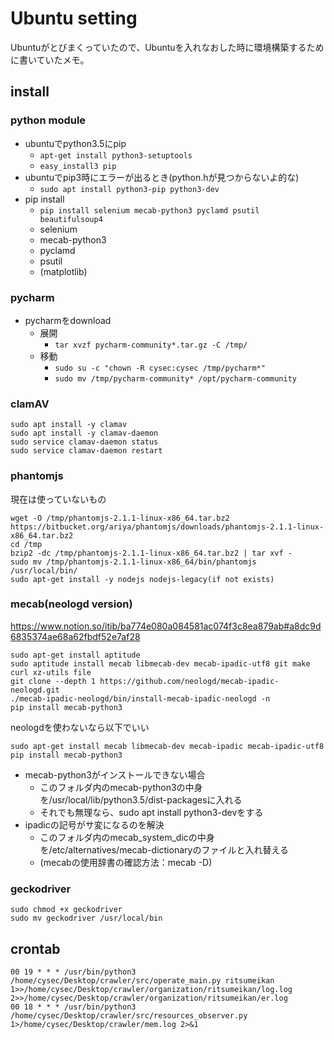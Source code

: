 # Ubuntu setting

Ubuntuがとびまくっていたので、Ubuntuを入れなおした時に環境構築するために書いていたメモ。

## install

### python module

- ubuntuでpython3.5にpip
  - `apt-get install python3-setuptools`
  - `easy_install3 pip`
- ubuntuでpip3時にエラーが出るとき(python.hが見つからないよ的な)
    - `sudo apt install python3-pip python3-dev`
- pip install
  - `pip install selenium mecab-python3 pyclamd psutil beautifulsoup4`
  - selenium
  - mecab-python3
  - pyclamd
  - psutil
  - (matplotlib)

### pycharm

- pycharmをdownload
  - 展開
    - `tar xvzf pycharm-community*.tar.gz -C /tmp/`
  - 移動
    - `sudo su -c "chown -R cysec:cysec /tmp/pycharm*"`
    - `sudo mv /tmp/pycharm-community* /opt/pycharm-community`

### clamAV

```
sudo apt install -y clamav
sudo apt install -y clamav-daemon
sudo service clamav-daemon status
sudo service clamav-daemon restart
```

### phantomjs

現在は使っていないもの

```
wget -O /tmp/phantomjs-2.1.1-linux-x86_64.tar.bz2 https://bitbucket.org/ariya/phantomjs/downloads/phantomjs-2.1.1-linux-x86_64.tar.bz2
cd /tmp
bzip2 -dc /tmp/phantomjs-2.1.1-linux-x86_64.tar.bz2 | tar xvf -
sudo mv /tmp/phantomjs-2.1.1-linux-x86_64/bin/phantomjs /usr/local/bin/
sudo apt-get install -y nodejs nodejs-legacy(if not exists)
```

### mecab(neologd version)

https://www.notion.so/itib/ba774e080a084581ac074f3c8ea879ab#a8dc9d6835374ae68a62fbdf52e7af28

```
sudo apt-get install aptitude
sudo aptitude install mecab libmecab-dev mecab-ipadic-utf8 git make curl xz-utils file
git clone --depth 1 https://github.com/neologd/mecab-ipadic-neologd.git
./mecab-ipadic-neologd/bin/install-mecab-ipadic-neologd -n
pip install mecab-python3
```

neologdを使わないなら以下でいい

```
sudo apt-get install mecab libmecab-dev mecab-ipadic mecab-ipadic-utf8
pip install mecab-python3
```

- mecab-python3がインストールできない場合
  - このフォルダ内のmecab-python3の中身を/usr/local/lib/python3.5/dist-packagesに入れる
  - それでも無理なら、sudo apt install python3-devをする
- ipadicの記号がサ変になるのを解決
  - このフォルダ内のmecab_system_dicの中身を/etc/alternatives/mecab-dictionaryのファイルと入れ替える
  - (mecabの使用辞書の確認方法：mecab -D)

### geckodriver

```
sudo chmod +x geckodriver
sudo mv geckodriver /usr/local/bin
```

## crontab

```
00 19 * * * /usr/bin/python3 /home/cysec/Desktop/crawler/src/operate_main.py ritsumeikan 1>>/home/cysec/Desktop/crawler/organization/ritsumeikan/log.log 2>>/home/cysec/Desktop/crawler/organization/ritsumeikan/er.log
00 18 * * * /usr/bin/python3 /home/cysec/Desktop/crawler/src/resources_observer.py 1>/home/cysec/Desktop/crawler/mem.log 2>&1
```
